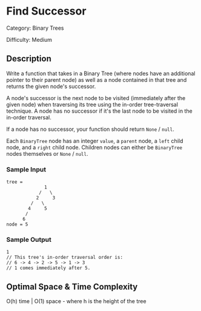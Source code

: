 # Find Successor

Category: Binary Trees

Difficulty: Medium

## Description

Write a function that takes in a Binary Tree (where nodes have an additional
pointer to their parent node) as well as a node contained in that tree and
returns the given node's successor.

A node's successor is the next node to be visited (immediately after the given
node) when traversing its tree using the in-order tree-traversal technique. A
node has no successor if it's the last node to be visited in the in-order
traversal.

If a node has no successor, your function should return `None` /
`null`.

Each `BinaryTree` node has an integer `value`, a
`parent` node, a `left` child node, and a
`right` child node. Children nodes can either be
`BinaryTree` nodes themselves or `None` /
`null`.


### Sample Input
```
tree = 
              1
            /   \
           2     3
         /   \ 
        4     5
       /       
      6  
node = 5   
```

### Sample Output
```
1
// This tree's in-order traversal order is:
// 6 -> 4 -> 2 -> 5 -> 1 -> 3 
// 1 comes immediately after 5.
```

## Optimal Space & Time Complexity

O(h) time | O(1) space - where h is the height of the tree
